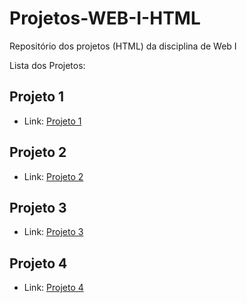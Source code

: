 # Projetos-WEB-I-HTML
Repositório dos projetos (HTML) da disciplina de Web I


Lista dos Projetos:

## Projeto 1
  
- Link: [Projeto 1](https://github.com/gabrielviniciussc/Projetos-WEB-I-HTML/tree/main/Projeto%201)
##

## Projeto 2

- Link: [Projeto 2](https://github.com/gabrielviniciussc/Projetos-WEB-I-HTML/tree/main/Projeto%202)
##

## Projeto 3

- Link: [Projeto 3](https://github.com/gabrielviniciussc/Projetos-WEB-I-HTML/tree/main/Projeto%203)
##

## Projeto 4

- Link: [Projeto 4](Atividade4.html)
##
